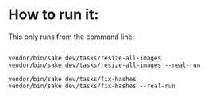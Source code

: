 # How to run it:

This only runs from the command line:
```shell

vendor/bin/sake dev/tasks/resize-all-images
vendor/bin/sake dev/tasks/resize-all-images --real-run

vendor/bin/sake dev/tasks/fix-hashes
vendor/bin/sake dev/tasks/fix-hashes --real-run
```
